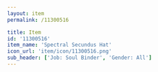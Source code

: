 ```yaml
---
layout: item
permalink: /11300516

title: Item
id: '11300516'
item_name: 'Spectral Secundus Hat'
icon_url: 'item/icon/11300516.png'
sub_header: ['Job: Soul Binder', 'Gender: All']
---
```

